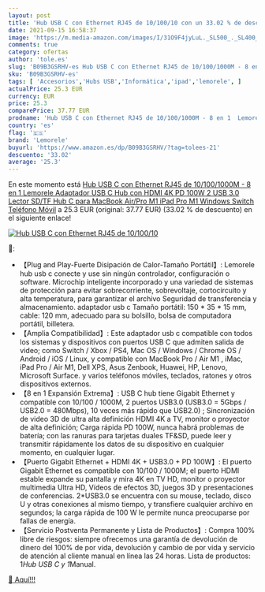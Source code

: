 ```yaml
---
layout: post
title: 'Hub USB C con Ethernet RJ45 de 10/100/10 con un 33.02 % de descuento'
date: 2021-09-15 16:58:37
image: 'https://m.media-amazon.com/images/I/31O9F4jyLuL._SL500_._SL400_.jpg'
comments: true
category: ofertas
author: 'tole.es'
slug: 'B09B3GSRHV-es Hub USB C con Ethernet RJ45 de 10/100/1000M - 8 en 1...'
sku: 'B09B3GSRHV-es'
tags: [ 'Accesorios','Hubs USB','Informática','ipad','lemorele', ]
actualPrice: 25.3 EUR
currency: EUR
price: 25.3
comparePrice: 37.77 EUR
prodname: 'Hub USB C con Ethernet RJ45 de 10/100/1000M - 8 en 1  Lemorele Adaptador USB C Hub con HDMI 4K  PD 100W  2 USB 3.0 Lector SD/TF Hub C para MacBook Air/Pro M1 iPad Pro M1 Windows  Switch Teléfono Móvil'
country: 'es'
flag: '🇪🇸'
brand: 'Lemorele'
buyurl: 'https://www.amazon.es/dp/B09B3GSRHV/?tag=tolees-21'
descuento: '33.02'
average: '25.3'
---
```


En este momento está [Hub USB C con Ethernet RJ45 de 10/100/1000M - 8 en 1  Lemorele Adaptador USB C Hub con HDMI 4K  PD 100W  2 USB 3.0 Lector SD/TF Hub C para MacBook Air/Pro M1 iPad Pro M1 Windows  Switch Teléfono Móvil](https://www.amazon.es/dp/B09B3GSRHV/?tag=tolees-21) a 25.3 EUR (original: 37.77 EUR) (33.02 %  de descuento) en el siguiente enlace!

[![Hub USB C con Ethernet RJ45 de 10/100/10](https://m.media-amazon.com/images/I/31O9F4jyLuL._SL500_._SL400_.jpg)](https://www.amazon.es/dp/B09B3GSRHV/?tag=tolees-21)

🔎:

- 【Plug and Play-Fuerte Disipación de Calor-Tamaño Portátil】: Lemorele hub usb c conecte y use sin ningún controlador, configuración o software. Microchip inteligente incorporado y una variedad de sistemas de protección para evitar sobrecorriente, sobrevoltaje, cortocircuito y alta temperatura, para garantizar el archivo Seguridad de transferencia y almacenamiento. adaptador usb c Tamaño portátil: 150 * 35 * 15 mm, cable: 120 mm, adecuado para su bolsillo, bolsa de computadora portátil, billetera.
- 【Amplia Compatibilidad】: Este adaptador usb c compatible con todos los sistemas y dispositivos con puertos USB C que admiten salida de video; como Switch / Xbox / PS4, Mac OS / Windows / Chrome OS / Android / iOS / Linux, y compatible con MacBook Pro / Air M1 , iMac, iPad Pro / Air M1, Dell XPS, Asus Zenbook, Huawei, HP, Lenovo, Microsoft Surface. y varios teléfonos móviles, teclados, ratones y otros dispositivos externos.
- 【8 en 1 Expansión Extrema】: USB C hub tiene Gigabit Ethernet y compatible con 10/100 / 1000M, 2 puertos USB3.0 (USB3.0 = 5Gbps / USB2.0 = 480Mbps), 10 veces más rápido que USB2.0) ; Sincronización de video 3D de ultra alta definición HDMI 4K a TV, monitor o proyector de alta definición; Carga rápida PD 100W, nunca habrá problemas de batería; con las ranuras para tarjetas duales TF&SD, puede leer y transmitir rápidamente los datos de su dispositivo en cualquier momento, en cualquier lugar.
- 【Puerto Gigabit Ethernet + HDMI 4K + USB3.0 + PD 100W】: El puerto Gigabit Ethernet es compatible con 10/100 / 1000M; el puerto HDMI estable expande su pantalla y mira 4K en TV HD, monitor o proyector multimedia Ultra HD, Vídeos de efectos 3D, juegos 3D y presentaciones de conferencias. 2*USB3.0 se encuentra con su mouse, teclado, disco U y otras conexiones al mismo tiempo, y transfiere cualquier archivo en segundos; la carga rápida de 100 W le permite nunca preocuparse por fallas de energía.
- 【Servicio Postventa Permanente y Lista de Productos】: Compra 100% libre de riesgos: siempre ofrecemos una garantía de devolución de dinero del 100% de por vida, devolución y cambio de por vida y servicio de atención al cliente manual en línea las 24 horas. Lista de productos: 1*Hub USB C y 1*Manual.

[🛒 Aquí!!!](https://www.amazon.es/dp/B09B3GSRHV/?tag=tolees-21)
